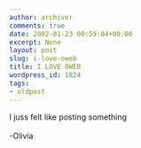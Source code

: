 ```yaml
---
author: archiver
comments: true
date: 2002-01-23 00:59:04+00:00
excerpt: None
layout: post
slug: i-love-oweb
title: I LOVE OWEB
wordpress_id: 1824
tags:
- oldpost
---
```


I juss felt like posting something<br /><br />-Olivia